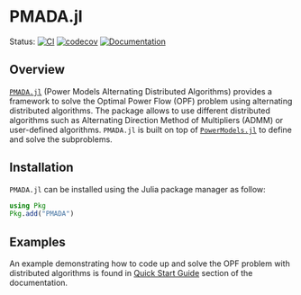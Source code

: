 #  PMADA.jl 

Status:
[![CI](https://github.com/mkhraijah/PMADA.jl/workflows/CI/badge.svg)](https://github.com/mkhraijah/PMADA.jl/actions?query=workflow%3ACI)
[![codecov](https://codecov.io/gh/mkhraijah/PMADA.jl/branch/main/graph/badge.svg?token=371LK4OBZG)](https://codecov.io/gh/mkhraijah/PMADA.jl)
[![Documentation](https://github.com/mkhraijah/PMADA.jl/workflows/Documentation/badge.svg)](https://mkhraijah.github.io/PMADA.jl/)
</p>


## Overview

[`PMADA.jl`](https://github.com/mkhraijah/PMADA.jl) (Power Models Alternating Distributed Algorithms) provides a framework to solve the Optimal Power Flow (OPF) problem using alternating distributed algorithms. The package allows to use different distributed algorithms such as Alternating Direction Method of Multipliers (ADMM) or user-defined algorithms. `PMADA.jl` is built on top of [`PowerModels.jl`](https://github.com/lanl-ansi/PowerModels.jl) to define and solve the subproblems.

## Installation

`PMADA.jl` can be installed using the Julia package manager as follow:

```julia
using Pkg
Pkg.add("PMADA")
```

## Examples

An example demonstrating how to code up and solve the OPF problem with distributed algorithms is found in [Quick Start Guide](https://mkhraijah.github.io/PMADA.jl/dev/quickguide/) section of the documentation.

